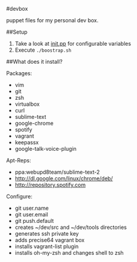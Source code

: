 #devbox

puppet files for my personal dev box.

##Setup
1. Take a look at [init.pp](manifests/init.pp) for configurable variables
2. Execute `./boostrap.sh`

##What does it install?

Packages:  
* vim
* git
* zsh
* virtualbox
* curl
* sublime-text
* google-chrome
* spotify
* vagrant
* keepassx
* google-talk-voice-plugin

Apt-Reps:  
* ppa:webupd8team/sublime-text-2 
* http://dl.google.com/linux/chrome/deb/
* http://repository.spotify.com

Configure:
* git user.name
* git user.email
* git push.default
* creates ~/dev/src and ~/dev/tools directories
* generates ssh private key
* adds precise64 vagrant box
* installs vagrant-list plugin
* installs oh-my-zsh and changes shell to zsh
